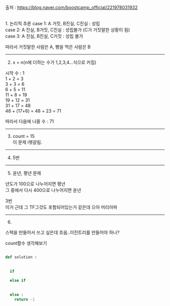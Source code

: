출처 : https://blog.naver.com/boostcamp_official/221978031932 <br/>

<br/>
1. 논리적 추론
case 1: A 거짓, B진실, C진실 : 성립 <br/>
case 2: A 진실, B거짓, C진실 : 성립불가 (C가 거짓말한 상황이 됨) <br/>
case 3: A 진실, B진실, C거짓 : 성립 불가 <br/>

따라서 거짓말한 사람은 A, 빵을 먹은 사람은 B <br/>

------------------------------------------


2. x + n(n에 더하는 수가 1,2,3,4...식으로 커짐)<br/>

시작 수 : 1 <br/>
1 + 2 = 3<br/>
3 + 3 = 6<br/>
6 + 5 = 11<br/>
11 + 8 = 19<br/>
19 + 12 = 31<br/>
31 + 17 = 48<br/>
48 + (17+6)  = 48 + 23 = 71 <br/>

따라서 다음에 나올 수  : 71<br/>

---------------------------------------


3. count = 15 <br/> 이 문제 i헷갈림. <br/>
 
 
------------------------------------


4. 5번
--------------------------------------

5. 윤년, 평년 문제 <br/>

년도가 100으로 나누어지면 평년 <br/>
그 중에서 다시 400으로 나누어지면 윤년 <br/>

3번 <br/>
이거 근데 그 TF그것도 포함되어있는거 같은데 으아 머리아파 <br/>

---------------------------------------
6. <br/>

스택을 만들어서 쓰고 싶은데 흐음..이진트리를 만들어야 하나? <br/>

count함수 생각해보기 <br/>
~~~ python

def solution : 
  
  
  if
  
  else if
  
  
  else : 
    return -1

~~~



